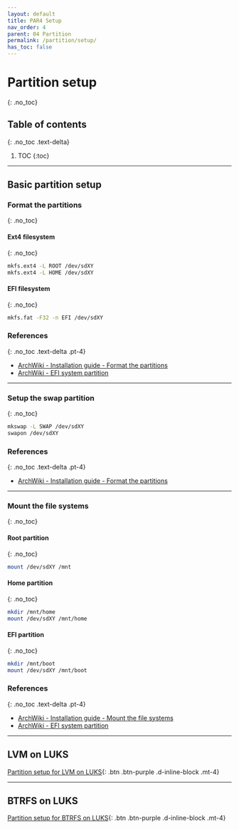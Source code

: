 ```yaml
---
layout: default
title: PAR4 Setup
nav_order: 4
parent: 04 Partition
permalink: /partition/setup/
has_toc: false
---
```


# Partition setup
{: .no_toc}

## Table of contents
{: .no_toc .text-delta}

1. TOC
{:toc}

---

## Basic partition setup

### Format the partitions
{: .no_toc}

#### Ext4 filesystem
{: .no_toc}

```bash
mkfs.ext4 -L ROOT /dev/sdXY
mkfs.ext4 -L HOME /dev/sdXY
```

#### EFI filesystem
{: .no_toc}

```bash
mkfs.fat -F32 -n EFI /dev/sdXY
```

### References
{: .no_toc .text-delta .pt-4}

- [ArchWiki - Installation guide - Format the partitions](https://wiki.archlinux.org/index.php/Installation_guide#Format_the_partitions)
- [ArchWiki - EFI system partition](https://wiki.archlinux.org/index.php/EFI_system_partition)

---

### Setup the swap partition
{: .no_toc}

```bash
mkswap -L SWAP /dev/sdXY
swapon /dev/sdXY
```

### References
{: .no_toc .text-delta .pt-4}

- [ArchWiki - Installation guide - Format the partitions](https://wiki.archlinux.org/index.php/Installation_guide#Format_the_partitions)

---

### Mount the file systems
{: .no_toc}

#### Root partition
{: .no_toc}

```bash
mount /dev/sdXY /mnt
```

#### Home partition
{: .no_toc}

```bash
mkdir /mnt/home
mount /dev/sdXY /mnt/home
```

#### EFI partition
{: .no_toc}

```bash
mkdir /mnt/boot
mount /dev/sdXY /mnt/boot
```

### References
{: .no_toc .text-delta .pt-4}

- [ArchWiki - Installation guide - Mount the file systems](https://wiki.archlinux.org/index.php/Installation_guide#Mount_the_file_systems)
- [ArchWiki - EFI system partition](https://wiki.archlinux.org/index.php/EFI_system_partition)

---

## LVM on LUKS

[Partition setup for LVM on LUKS](/Andromeda/partition/setup/lvm/){: .btn .btn-purple .d-inline-block .mt-4}

---

## BTRFS on LUKS

[Partition setup for BTRFS on LUKS](/Andromeda/partition/setup/btrfs/){: .btn .btn-purple .d-inline-block .mt-4}
